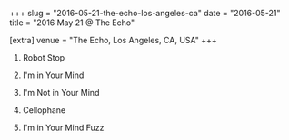 +++
slug = "2016-05-21-the-echo-los-angeles-ca"
date = "2016-05-21"
title = "2016 May 21 @ The Echo"

[extra]
venue = "The Echo, Los Angeles, CA, USA"
+++

 1. Robot Stop

 2. I'm in Your Mind

 3. I'm Not in Your Mind

 4. Cellophane

 5. I'm in Your Mind Fuzz


